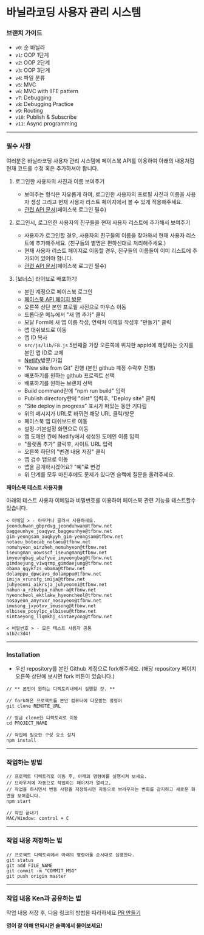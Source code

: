 # 바닐라코딩 사용자 관리 시스템

### 브랜치 가이드

- `v0`: 순 바닐라
- `v1`: OOP 1단계
- `v2`: OOP 2단계
- `v3`: OOP 3단계
- `v4`: 파일 분류
- `v5`: MVC
- `v6`: MVC with IIFE pattern
- `v7`: Debugging
- `v8`: Debugging Practice
- `v9`: Routing
- `v10`: Publish & Subscribe
- `v11`: Async programming

---

### 필수 사항

여러분은 바닐라코딩 사용자 관리 시스템에 페이스북 API를 이용하여 아래의 내용처럼 현재 코드를 수정 혹은 추가하셔야 합니다.

1. 로그인한 사용자의 사진과 이름 보여주기

    - 보여주는 형식은 자유롭게 하여, 로그인한 사용자의 프로필 사진과 이름을 사용자 생성 그리고 현재 사용자 리스트 페이지에서 볼 수 있게 적용해주세요.
    - [관련 API 문서](https://developers.facebook.com/docs/graph-api/reference/user/picture/)(페이스북 로그인 필수)

2. 로그인시, 로그인한 사용자의 친구들을 현재 사용자 리스트에 추가해서 보여주기

    - 사용자가 로그인할 경우, 사용자의 친구들의 이름을 찾아와서 현재 사용자 리스트에 추가해주세요. (친구들의 별명은 편하신대로 처리해주세요.)
    - 현재 사용자 리스트 페이지로 이동할 경우, 친구들의 이름들이 이미 리스트에 추가되어 있어야 합니다.
    - [관련 API 문서](https://developers.facebook.com/docs/graph-api/reference/user/friends/)(페이스북 로그인 필수)

3. [보너스] 라이브로 배포하기!

    - 본인 계정으로 페이스북 로그인
    - [페이스북 API 페이지 방문](https://developers.facebook.com/)
    - 오른쪽 상단 본인 프로필 사진으로 마우스 이동
    - 드롭다운 메뉴에서 "새 앱 추가" 클릭
    - 모달 Form에 새 앱 이름 작성, 연락처 이메일 작성후 "만들기" 클릭
    - 앱 대쉬보드로 이동
    - 앱 ID 복사
    - `src/js/lib/FB.js` 5번째줄 가장 오른쪽에 위치한 appId에 해당하는 숫자를 본인 앱 ID로 교체
    - [Netlify](netlify.com)방문/가입
    - "New site from Git" 진행 (본인 github 계정 수락후 진행)
    - 배포하기를 원하는 github 프로젝트 선택
    - 배포하기를 원하는 브랜치 선택
    - Build command란에 "npm run build" 입력
    - Publish directory란에 "dist" 입력후, "Deploy site" 클릭
    - "Site deploy in progress" 표시가 떠있는 동안 기다림
    - 위의 메시지가 URL로 바뀌면 해당 URL 클릭/방문
    - 페이스북 앱 대쉬보드로 이동
    - 설정-기본설정 화면으로 이동
    - 앱 도메인 칸에 Netlify에서 생성된 도메인 이름 입력
    - "플랫폼 추가" 클릭후, 사이트 URL 입력
    - 오른쪽 하단의 "변경 내용 저장" 클릭
    - 앱 검수 탭으로 이동
    - 앱을 공개하시겠어요? "예"로 변경
    - 위 단계를 모두 마친후에도 문제가 있다면 슬랙에 질문을 올려주세요.

**페이스북 테스트 사용자들**

아래의 테스트 사용자 이메일과 비밀번호를 이용하여 페이스북 관련 기능을 테스트할수 있습니다.

```
< 이메일 > - 아무거나 골라서 사용하세요.
jeonduhwan_gbprdvg_jeonduhwan@tfbnw.net
baggeunhye_joaqywz_baggeunhye@tfbnw.net
gim-yeongsam_auqkyyh_gim-yeongsam@tfbnw.net
notaeu_botecab_notaeu@tfbnw.net
nomuhyeon_oirzheh_nomuhyeon@tfbnw.net
iseungman_uowsscf_iseungman@tfbnw.net
imyeongbag_abzfyue_imyeongbag@tfbnw.net
gimdaejung_viwqrmp_gimdaejung@tfbnw.net
obama_qqykfzs_obama@tfbnw.net
dolamppu_dpwcavs_dolamppu@tfbnw.net
imija_vrunsfg_imija@tfbnw.net
juhyeonmi_aikrsja_juhyeonmi@tfbnw.net
nahun-a_rzkvbpa_nahun-a@tfbnw.net
hyeoncheol_ektlakw_hyeoncheol@tfbnw.net
nosayeon_anyrvxr_nosayeon@tfbnw.net
imusong_jxyotxv_imusong@tfbnw.net
elbiseu_posylpc_elbiseu@tfbnw.net
sintaeyong_llqmkhj_sintaeyong@tfbnw.net

< 비밀번호 > - 모든 테스트 사용자 공통
a1b2c3d4!
```

---

### Installation

- 우선 repository를 본인 Github 계정으로 fork해주세요. (해당 repository 페이지 오른쪽 상단에 보시면 fork 버튼이 있습니다.)

```
// ** 본인이 원하는 디렉토리내에서 실행할 것. **

// fork해온 프로젝트를 본인 컴퓨터에 다운받는 명령어
git clone REMOTE_URL

// 방금 clone한 디렉토리로 이동
cd PROJECT_NAME

// 작업에 필요한 구성 요소 설치
npm install
```

---

### 작업하는 방법

```
// 프로젝트 디렉토리로 이동 후, 아래의 명령어를 실행시켜 보세요.
// 브라우저에 자동으로 작업하는 페이지가 열리고,
// 작업을 하시면서 변동 사항을 저장하시면 자동으로 브라우저는 변화를 감지하고 새로운 화면을 보여줍니다.
npm start

// 작업 끝내기
MAC/Window: control + C
```

---

### 작업 내용 저장하는 법

```
// 프로젝트 디렉토리에서 아래의 명령어를 순서대로 실행한다.
git status
git add FILE_NAME
git commit -m "COMMIT_MSG"
git push origin master
```

---

### 작업 내용 Ken과 공유하는 법

작업 내용 저장 후, 다음 링크의 방법을 따라하세요.[PR 만들기](https://help.github.com/articles/creating-a-pull-request-from-a-fork/)

**영어 잘 이해 안되시면 슬랙에서 물어보세요!**
